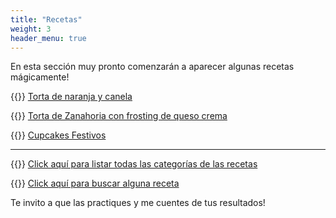 ```yaml
---
title: "Recetas"
weight: 3
header_menu: true
---
```


En esta sección muy pronto comenzarán a aparecer algunas recetas mágicamente!

{{<icon class="fa fa-hand-o-right">}}&nbsp;[Torta de naranja y canela](recipes/torta_naranja_canela)

{{<icon class="fa fa-hand-o-right">}}&nbsp;[Torta de Zanahoria con frosting de queso crema](recipes/torta_zanahoria_frosting_queso_crema)

{{<icon class="fa fa-hand-o-right">}}&nbsp;[Cupcakes Festivos](recipes/cupcakes_festivos)

__________________________________________
{{<icon class="fa fa-hand-o-right">}}&nbsp;[Click aquí para listar todas las categorías de las recetas](categories)

{{<icon class="fa fa-hand-o-right">}}&nbsp;[Click aquí para buscar alguna receta](search/)


Te invito a que las practiques y me cuentes de tus resultados!






